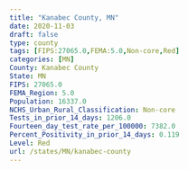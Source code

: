 ```yaml
---
title: "Kanabec County, MN"
date: 2020-11-03
draft: false
type: county
tags: [FIPS:27065.0,FEMA:5.0,Non-core,Red]
categories: [MN]
County: Kanabec County
State: MN
FIPS: 27065.0
FEMA_Region: 5.0
Population: 16337.0
NCHS_Urban_Rural_Classification: Non-core
Tests_in_prior_14_days: 1206.0
Fourteen_day_test_rate_per_100000: 7382.0
Percent_Positivity_in_prior_14_days: 0.119
Level: Red
url: /states/MN/kanabec-county
---
```



